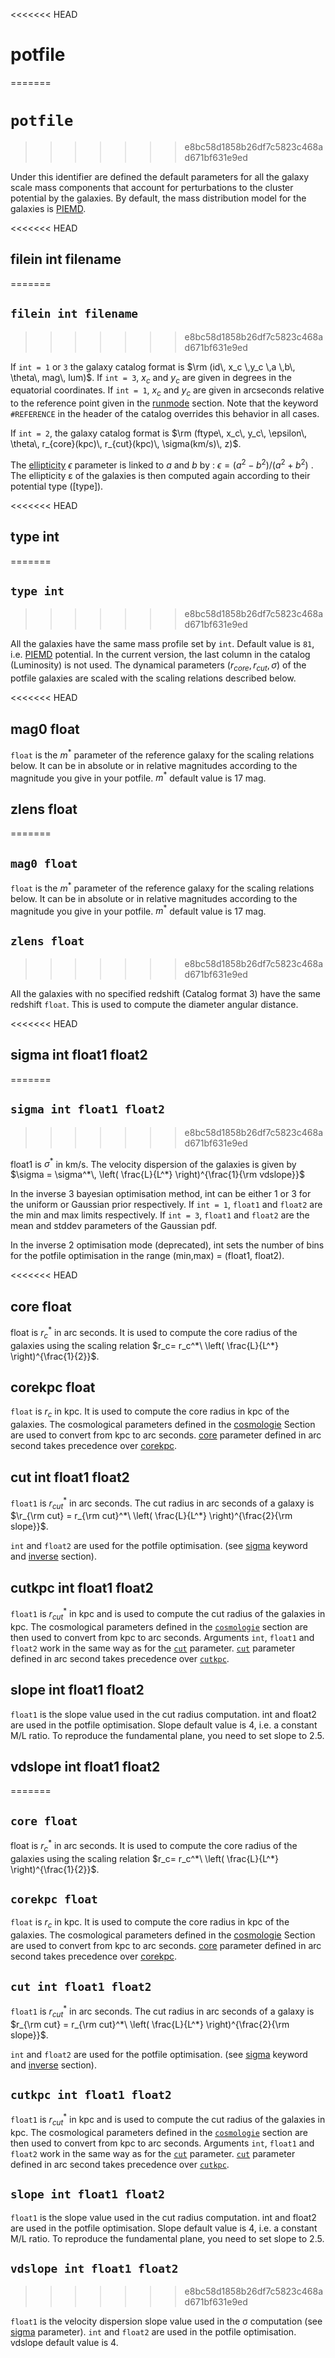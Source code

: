 <<<<<<< HEAD
# potfile
=======

# `potfile`
>>>>>>> e8bc58d1858b26df7c5823c468ad671bf631e9ed

Under this identifier are defined the default parameters for all the galaxy scale mass components that account for perturbations to the cluster potential by the galaxies. By default, the mass distribution model for the galaxies is [PIEMD]().



<<<<<<< HEAD
## filein int filename
=======
## `filein int filename`
>>>>>>> e8bc58d1858b26df7c5823c468ad671bf631e9ed

If `int = 1` or `3` the galaxy catalog format is $\rm (id\, x_c \,y_c \,a \,b\, \theta\, mag\, lum)$.
If `int = 3`, $x_c$ and $y_c$ are given in degrees in the equatorial coordinates.
If `int = 1`, $x_c$ and $y_c$ are given in arcseconds relative to the reference point given in the [runmode]() section. 
Note that the keyword `#REFERENCE` in the header of the catalog overrides this behavior in all cases.

If `int = 2`, the galaxy catalog format is $\rm (ftype\, x_c\, y_c\, \epsilon\, \theta\, r_{core}(kpc)\, r_{cut}(kpc)\, \sigma(km/s)\, z)$.

The [ellipticity]() $\epsilon$ parameter is linked to $a$ and $b$ by : $\epsilon = (a^2-b^2)/(a ^2 +b ^2)$ . The ellipticity ε of the galaxies is then computed again according to their potential type ([type]).


<<<<<<< HEAD
## type int
=======
## `type int`
>>>>>>> e8bc58d1858b26df7c5823c468ad671bf631e9ed

All the galaxies have the same mass profile set by `int`. Default value is `81`, i.e. [PIEMD]() potential. 
In the current version, the last column in the catalog (Luminosity) is not used. The dynamical parameters $(r_{core},\, r_{cut},\,\sigma)$ of the potfile galaxies are scaled with the scaling relations described below.

<<<<<<< HEAD
## mag0 float

`float` is the $m^*$ parameter of the reference galaxy for the scaling relations below. It can be in absolute or in relative magnitudes according to the magnitude you give in your potfile. $m^*$ default value is 17 mag.

## zlens float
=======
## `mag0 float`

`float` is the $m^*$ parameter of the reference galaxy for the scaling relations below. It can be in absolute or in relative magnitudes according to the magnitude you give in your potfile. $m^*$ default value is 17 mag.

## `zlens float`
>>>>>>> e8bc58d1858b26df7c5823c468ad671bf631e9ed

All the galaxies with no specified redshift (Catalog format 3) have the same redshift `float`. This is used to compute the  diameter angular distance.


<<<<<<< HEAD
## sigma int float1 float2
=======
## `sigma int float1 float2`
>>>>>>> e8bc58d1858b26df7c5823c468ad671bf631e9ed

float1 is $\sigma^*$  in km/s. The velocity dispersion of the galaxies is given by $\sigma = \sigma^*\, \left( \frac{L}{L^*} \right)^{\frac{1}{\rm vdslope}}$

In the inverse 3 bayesian optimisation method, int can be either 1 or 3 for the uniform or Gaussian prior respectively. 
If `int = 1`, `float1` and `float2` are the min and max limits respectively. 
If `int = 3`, `float1` and `float2` are the mean and stddev parameters of the Gaussian pdf. 

In the inverse 2 optimisation mode (deprecated), int sets the number of bins for the potfile optimisation in the range (min,max) = (float1, float2).

<<<<<<< HEAD
## core float

float is $r_c^*$ in arc seconds. It is used to compute the core radius of the galaxies using the scaling relation $r_c= r_c^*\ \left( \frac{L}{L^*} \right)^{\frac{1}{2}}$. 

## corekpc float

`float` is $r_c$ in kpc. It is used to compute the core radius in kpc of the galaxies. The cosmological parameters defined in the [cosmologie]() Section are used to convert from kpc to arc seconds. [core]() parameter defined in arc second takes precedence over [corekpc]().

## cut int float1 float2
 
`float1` is $r_{cut}^*$ in arc seconds. The cut radius in arc seconds of a galaxy is $\r_{\rm cut} = r_{\rm cut}^*\ \left( \frac{L}{L^*} \right)^{\frac{2}{\rm slope}}$.

`int` and `float2` are used for the potfile optimisation. (see [sigma]() keyword and [inverse]() section).

## cutkpc int float1 float2

`float1` is $r_{cut}^*$ in kpc and is used to compute the cut radius of the galaxies in kpc. The cosmological parameters defined in the [`cosmologie`]() section are then used to convert from kpc to arc seconds. Arguments `int`, `float1` and `float2` work in the same way as for the [`cut`]() parameter. [`cut`]() parameter defined in arc second takes precedence over [`cutkpc`]().

## slope int float1 float2

`float1` is the slope value used in the cut radius computation. int and float2 are used in the potfile optimisation.  Slope default value is 4, i.e. a constant M/L ratio. To reproduce the fundamental plane, you need to set slope to 2.5.

## vdslope int float1 float2
=======
## `core float`

float is $r_c^*$ in arc seconds. It is used to compute the core radius of the galaxies using the scaling relation $r_c= r_c^*\ \left( \frac{L}{L^*} \right)^{\frac{1}{2}}$. 

## `corekpc float`

`float` is $r_c$ in kpc. It is used to compute the core radius in kpc of the galaxies. The cosmological parameters defined in the [cosmologie]() Section are used to convert from kpc to arc seconds. [core]() parameter defined in arc second takes precedence over [corekpc]().

## `cut int float1 float2`
 
`float1` is $r_{cut}^*$ in arc seconds. The cut radius in arc seconds of a galaxy is $r_{\rm cut} = r_{\rm cut}^*\ \left( \frac{L}{L^*} \right)^{\frac{2}{\rm slope}}$.

`int` and `float2` are used for the potfile optimisation. (see [sigma]() keyword and [inverse]() section).

## `cutkpc int float1 float2`

`float1` is $r_{cut}^*$ in kpc and is used to compute the cut radius of the galaxies in kpc. The cosmological parameters defined in the [`cosmologie`]() section are then used to convert from kpc to arc seconds. Arguments `int`, `float1` and `float2` work in the same way as for the [`cut`]() parameter. [`cut`]() parameter defined in arc second takes precedence over [`cutkpc`]().

## `slope int float1 float2`

`float1` is the slope value used in the cut radius computation. int and float2 are used in the potfile optimisation.  Slope default value is 4, i.e. a constant M/L ratio. To reproduce the fundamental plane, you need to set slope to 2.5.

## `vdslope int float1 float2`
>>>>>>> e8bc58d1858b26df7c5823c468ad671bf631e9ed

`float1` is the velocity dispersion slope value used in the σ computation (see [sigma]() parameter). `int` and `float2` are used in the potfile optimisation. vdslope default value is 4.
